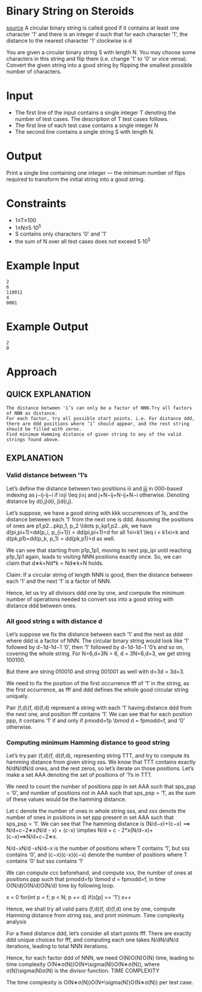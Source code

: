 # Binary String on Steroids
[source](https://www.codechef.com/problems/BNSONSTR)
A circular binary string is called good if it contains at least one character '1' and there is an integer d such that for each character '1', the distance to the nearest character '1' clockwise is d

You are given a circular binary string S
with length N. You may choose some characters in this string and flip them (i.e. change '1' to '0' or vice versa). Convert the given string into a good string by flipping the smallest possible number of characters.

# Input
- The first line of the input contains a single integer T denoting the number of test cases. The description of T test cases follows.
- The first line of each test case contains a single integer N
- The second line contains a single string S with length N.

# Output

Print a single line containing one integer ― the minimum number of flips required to transform the initial string into a good string.

# Constraints

- 1≤T≤100
- 1≤N≤5⋅10<sup>5</sup>
- S contains only characters '0' and '1'
- the sum of N over all test cases does not exceed 5⋅10<sup>5</sup>

# Example Input

```
2
6
110011
4
0001
```

# Example Output
```
2
0
```

# Approach

## QUICK EXPLANATION

    The distance between '1’s can only be a factor of NNN.Try all factors of NNN as distance.
    For each factor, try all possible start points. i.e. For distance ddd, there are ddd positions where ‘1’ should appear, and the rest string should be filled with zeros.
    Find minimum Hamming distance of given string to any of the valid strings found above.

## EXPLANATION
### Valid distance between '1’s

Let’s define the distance between two positiions iii and jjj in 000-based indexing as j−ij-ij−i if i≤ji \leq ji≤j and j+N−ij+N-ij+N−i otherwise. Denoting distance by d(i,j)d(i, j)d(i,j).

Let’s suppose, we have a good string with kkk occurrences of 1s, and the distance between each ‘1’ from the next one is ddd. Assuming the positions of ones are p1,p2…pkp_1, p_2 \ldots p_kp1​,p2​…pk​, we have d(pi,pi+1)=dd(p_i, p_{i+1}) = dd(pi​,pi+1​)=d for all 1≤i<k1 \leq i < k1≤i<k and d(pk,p1)=dd(p_k, p_1) = dd(pk​,p1​)=d as well.

We can see that starting from p1p_1p1​, moving to next pip_ipi​ until reaching p1p_1p1​ again, leads to visiting NNN positions exactly once. So, we can claim that d∗k=Nd*k = Nd∗k=N holds.

Claim: If a circular string of length NNN is good, then the distance between each ‘1’ and the next ‘1’ is a factor of NNN.

Hence, let us try all divisors ddd one by one, and compute the minimum number of operations needed to convert sss into a good string with distance ddd between ones.

### All good string s with distance d

Let’s suppose we fix the distance between each ‘1’ and the next as ddd where ddd is a factor of NNN.
The circular binary string would look like ‘1’ followed by d−1d-1d−1 ‘0’, then ‘1’ followed by d−1d-1d−1 '0’s and so on, covering the whole string. For N=6,d=3N = 6, d = 3N=6,d=3, we get string 100100.

But there are string 010010 and string 001001 as well with d=3d = 3d=3.

We need to fix the position of the first occurrence fff of ‘1’ in the string, as the first occurrence, as fff and ddd defines the whole good circular string uniquely.

Pair (f,d)(f, d)(f,d) represent a string with each ‘1’ having distance ddd from the next one, and position fff contains ‘1’. We can see that for each position ppp, it contains ‘1’ if and only if p mod d=fp \bmod d = fpmodd=f, and ‘0’ otherwise.

### Computing minimum Hamming distance to good string

Let’s try pair (f,d)(f, d)(f,d), representing string TTT, and try to compute its hamming distance from given string sss. We know that TTT contains exactly N/dN/dN/d ones, and the rest zeros, so let’s iterate on those positions. Let’s make a set AAA denoting the set of positions of '1’s in TTT.

We need to count the number of positions ppp in set AAA such that sps_psp​ = ‘0’, and number of positions not in AAA such that sps_psp​ = ‘1’, as the sum of these values would be the hamming distance.

Let c denote the number of ones in whole string sss, and xxx denote the number of ones in positions in set ppp present in set AAA such that sps_psp​ = ‘1’. We can see that The hamming distance is (N/d−x)+(c−x)  ⟹  N/d+c−2∗x(N/d - x) + (c-x) \implies N/d + c - 2*x(N/d−x)+(c−x)⟹N/d+c−2∗x.

N/d−xN/d -xN/d−x is the number of positions where T contains ‘1’, but sss contains ‘0’, and (c−x)(c-x)(c−x) denote the number of positions where T contains ‘0’ but sss contains ‘1’

We can compute ccc beforehand, and compute xxx, the number of ones at positions ppp such that p mod d=fp \bmod d = fpmodd=f, in time O(N/d)O(N/d)O(N/d) time by following loop.

x = 0
for(int p = f; p < N; p += d)
    if(s[p] == '1')
        x++

Hence, we shall try all valid pairs (f,d)(f, d)(f,d) one by one, compute Hamming distance from string sss, and print minimum.
Time complexity analysis

For a fixed distance ddd, let’s consider all start points fff. There are exactly ddd unique choices for fff, and computing each one takes N/dN/dN/d iterations, leading to total NNN iterations.

Hence, for each factor ddd of NNN, we need O(N)O(N)O(N) time, leading to time complexity O(N∗σ(N))O(N*\sigma(N))O(N∗σ(N)), where σ(N)\sigma(N)σ(N) is the divisor function.
TIME COMPLEXITY

The time complexity is O(N∗σ(N))O(N*\sigma(N))O(N∗σ(N)) per test case.
